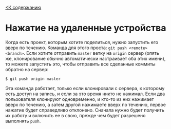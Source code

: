 [<К содержанию](./%D0%9F%D1%80%D0%BE%D1%87%D1%82%D0%B8.md)

# Нажатие на удаленные устройства

Когда есть проект, которым хотите поделиться, нужно запустить его вверх по течению. Команда для этого проста: `git push <remote> <branch>`. Если хотите отправить `master` ветку на `origin` сервер (опять же, клонирование обычно автоматически настраивает оба этих имени), то можете запустить это, чтобы отправить все сделанные коммиты обратно на сервер:

```bush=
$ git push origin master
```

Эта команда работает, только если клонировали с сервера, к которому есть доступ на запись, и если за это время никто не нажимал. Если два пользователя клонируют одновременно, и кто-то из них нажимает вверх по течению, а затем другой нажимаете вверх по течению, первое нажатие будет справедливо отклонено. Сначала нужно будет получить их работу и включить ее в свою, прежде чем будет разрешено выполнять `push`.